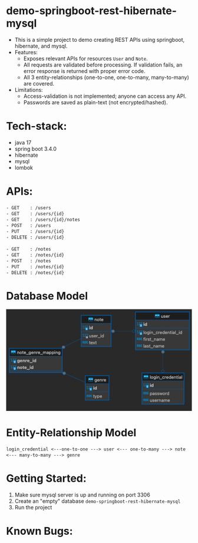 # demo-springboot-rest-hibernate-mysql

- This is a simple project to demo creating REST APIs using springboot, hibernate, and mysql.
- Features:
    - Exposes relevant APIs for resources `User` and `Note`.
    - All requests are validated before processing. If validation fails, an error response is returned with proper error
      code.
    - All 3 entity-relationships (one-to-one, one-to-many, many-to-many) are covered.
- Limitations:
    - Access-validation is not implemented; anyone can access any API.
    - Passwords are saved as plain-text (not encrypted/hashed).

# Tech-stack:

- java 17
- spring boot 3.4.0
- hibernate
- mysql
- lombok

# APIs:

```
- GET    : /users
- GET    : /users/{id}
- GET    : /users/{id}/notes
- POST   : /users
- PUT    : /users/{id}
- DELETE : /users/{id}

- GET    : /notes
- GET    : /notes/{id}
- POST   : /notes 
- PUT    : /notes/{id}
- DELETE : /notes/{id} 
```

# Database Model

<img title="a title" alt="Alt text" src="docs/er.png">

# Entity-Relationship Model

```
login_credential <---one-to-one ---> user <--- one-to-many ---> note <--- many-to-many ---> genre                                                 
```

# Getting Started:

1. Make sure mysql server is up and running on port 3306
2. Create an "empty" database `demo-springboot-rest-hibernate-mysql`
3. Run the project

# Known Bugs:


